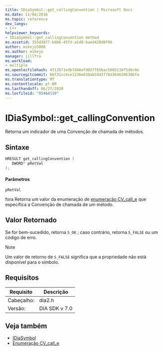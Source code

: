 ```yaml
---
title: IDiaSymbol::get_callingConvention | Microsoft Docs
ms.date: 11/04/2016
ms.topic: reference
dev_langs:
- C++
helpviewer_keywords:
- IDiaSymbol::get_callingConvention method
ms.assetid: 355d3877-b6b6-45fd-a1d8-baed428d8f96
author: mikejo5000
ms.author: mikejo
manager: jillfra
ms.workload:
- multiple
ms.openlocfilehash: 4513571edb7d46efd02ff65bac5882c38f5dbc0e
ms.sourcegitcommit: 66f31cc4ce1236e638ab58d2f70d3646206386fa
ms.translationtype: MT
ms.contentlocale: pt-BR
ms.lasthandoff: 06/27/2020
ms.locfileid: "85464110"
---
```

# <a name="idiasymbolget_callingconvention"></a>IDiaSymbol::get_callingConvention
Retorna um indicador de uma Convenção de chamada de métodos.

## <a name="syntax"></a>Sintaxe

```C++
HRESULT get_callingConvention ( 
   DWORD* pRetVal
);
```

#### <a name="parameters"></a>Parâmetros
 `pRetVal`

fora Retorna um valor da enumeração de [enumeração CV_call_e](../../debugger/debug-interface-access/cv-call-e.md) que especifica a Convenção de chamada de um método.

## <a name="return-value"></a>Valor Retornado
 Se for bem-sucedido, retorna `S_OK` ; caso contrário, retorna `S_FALSE` ou um código de erro.

> [!NOTE]
> Um valor de retorno de `S_FALSE` significa que a propriedade não está disponível para o símbolo.

## <a name="requirements"></a>Requisitos

|Requisito|Descrição|
|-----------------|-----------------|
|Cabeçalho:|dia2.h|
|Versão:|DIA SDK v 7.0|

## <a name="see-also"></a>Veja também
- [IDiaSymbol](../../debugger/debug-interface-access/idiasymbol.md)
- [Enumeração CV_call_e](../../debugger/debug-interface-access/cv-call-e.md)